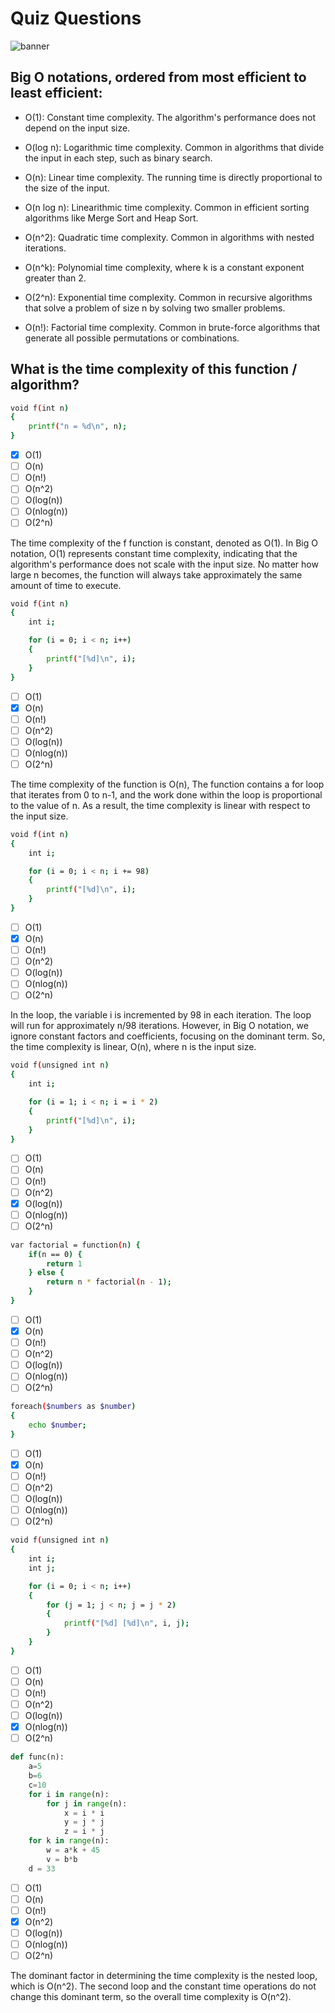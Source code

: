 # Quiz Questions

<img src="https://i.stack.imgur.com/WcBRI.png" alt="banner"></div>

## Big O notations, ordered from most efficient to least efficient:

- O(1): Constant time complexity. The algorithm's performance does not depend on the input size.

- O(log n): Logarithmic time complexity. Common in algorithms that divide the input in each step, such as binary search.

- O(n): Linear time complexity. The running time is directly proportional to the size of the input.

- O(n log n): Linearithmic time complexity. Common in efficient sorting algorithms like Merge Sort and Heap Sort.

- O(n^2): Quadratic time complexity. Common in algorithms with nested iterations.

- O(n^k): Polynomial time complexity, where k is a constant exponent greater than 2.

- O(2^n): Exponential time complexity. Common in recursive algorithms that solve a problem of size n by solving two smaller problems.

- O(n!): Factorial time complexity. Common in brute-force algorithms that generate all possible permutations or combinations.


## What is the time complexity of this function / algorithm?
```bash
void f(int n)
{
    printf("n = %d\n", n);
}
```
- [x] O(1)
- [ ] O(n)
- [ ] O(n!)
- [ ] O(n^2)
- [ ] O(log(n))
- [ ] O(nlog(n))
- [ ] O(2^n)

The time complexity of the f function is constant, denoted as O(1).
In Big O notation, O(1) represents constant time complexity, indicating
that the algorithm's performance does not scale with the input size.
No matter how large n becomes, the function will always take approximately
the same amount of time to execute.

```bash
void f(int n)
{
    int i;

    for (i = 0; i < n; i++)
    {
        printf("[%d]\n", i);
    }
}
```
- [ ] O(1)
- [x] O(n)
- [ ] O(n!)
- [ ] O(n^2)
- [ ] O(log(n))
- [ ] O(nlog(n))
- [ ] O(2^n)

The time complexity of the function is O(n),
The function contains a for loop that iterates from 0 to n-1,
and the work done within the loop is proportional to the value of n. 
As a result, the time complexity is linear with respect to the input size.

```bash
void f(int n)
{
    int i;

    for (i = 0; i < n; i += 98)
    {
        printf("[%d]\n", i);
    }
}
```

- [ ] O(1)
- [x] O(n)
- [ ] O(n!)
- [ ] O(n^2)
- [ ] O(log(n))
- [ ] O(nlog(n))
- [ ] O(2^n)

In the loop, the variable i is incremented by 98 in each iteration. The loop will run for approximately n/98 iterations. However, in Big O notation, we ignore constant factors and coefficients, focusing on the dominant term. So, the time complexity is linear, O(n), where n is the input size.


```bash
void f(unsigned int n)
{
    int i;

    for (i = 1; i < n; i = i * 2)
    {
        printf("[%d]\n", i);
    }
}
```

- [ ] O(1)
- [ ] O(n)
- [ ] O(n!)
- [ ] O(n^2)
- [x] O(log(n))
- [ ] O(nlog(n))
- [ ] O(2^n)

```bash
var factorial = function(n) {
    if(n == 0) {
        return 1
    } else {
        return n * factorial(n - 1);
    }
}
```

- [ ] O(1)
- [x] O(n)
- [ ] O(n!)
- [ ] O(n^2)
- [ ] O(log(n))
- [ ] O(nlog(n))
- [ ] O(2^n)

```bash
foreach($numbers as $number)
{
    echo $number;
}
```

- [ ] O(1)
- [x] O(n)
- [ ] O(n!)
- [ ] O(n^2)
- [ ] O(log(n))
- [ ] O(nlog(n))
- [ ] O(2^n)

```bash
void f(unsigned int n)
{
    int i;
    int j;

    for (i = 0; i < n; i++)
    {
        for (j = 1; j < n; j = j * 2)
        {
            printf("[%d] [%d]\n", i, j);
        }
    }
}
```

- [ ] O(1)
- [ ] O(n)
- [ ] O(n!)
- [ ] O(n^2)
- [ ] O(log(n))
- [x] O(nlog(n))
- [ ] O(2^n)

```python
def func(n):
    a=5
    b=6
    c=10
    for i in range(n):
        for j in range(n):
            x = i * i
            y = j * j
            z = i * j
    for k in range(n):
        w = a*k + 45
        v = b*b
    d = 33
```

- [ ] O(1)
- [ ] O(n)
- [ ] O(n!)
- [x] O(n^2)
- [ ] O(log(n))
- [ ] O(nlog(n))
- [ ] O(2^n)

The dominant factor in determining the time complexity is the nested loop, which is O(n^2). The second loop and the constant time operations do not change this dominant term, so the overall time complexity is O(n^2).

